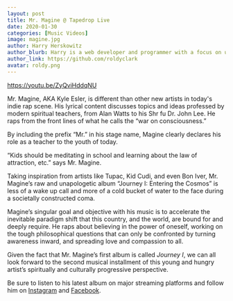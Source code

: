 ```yaml
---
layout: post
title: Mr. Magine @ Tapedrop Live
date: 2020-01-30
categories: [Music Videos]
image: magine.jpg
author: Harry Herskowitz
author_blurb: Harry is a web developer and programmer with a focus on using technology to empower local artists and communities
author_link: https://github.com/roldyclark
avatar: roldy.png
---
```


https://youtu.be/ZyQviHddqNU

Mr. Magine, AKA Kyle Esler, is different than other new artists in today's indie rap scene. His lyrical content discusses topics and ideas professed by modern spiritual teachers, from Alan Watts to his Shr fu Dr. John Lee. He raps from the front lines of what he calls the “war on consciousness.”

By including the prefix “Mr.” in his stage name, Magine clearly declares his role as a teacher to the youth of today.

“Kids should be meditating in school and learning about the law of attraction, etc.” says Mr. Magine.

Taking inspiration from artists like Tupac, Kid Cudi, and even Bon Iver, Mr. Magine’s raw and unapologetic album “Journey I: Entering the Cosmos” is less of a wake up call and more of a cold bucket of water to the face during a societally constructed coma.

Magine’s singular goal and objective with his music is to accelerate the inevitable paradigm shift that this country, and the world, are bound for and deeply require. He raps about believing in the power of oneself, working on the tough philosophical questions that can only be confronted by turning awareness inward, and spreading love and compassion to all.

Given the fact that Mr. Magine’s first album is called _Journey I_, we can all look forward to the second musical installment of this young and hungry artist’s spiritually and culturally progressive perspective.

Be sure to listen to his latest album on major streaming platforms and follow him on [Instagram](https://www.instagram.com/mr.magine/) and [Facebook](https://www.facebook.com/Mr.Magine/).

